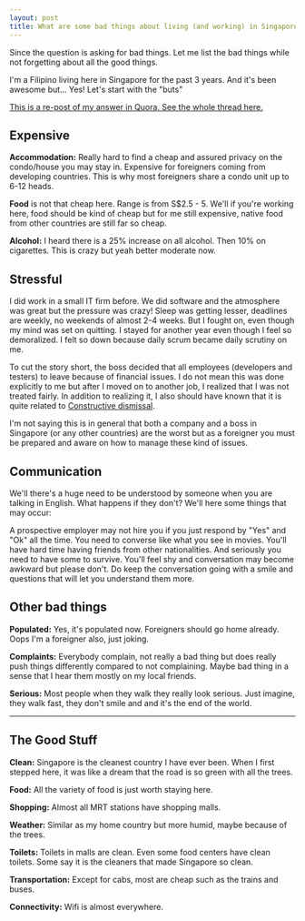 ```yaml
---
layout: post
title: What are some bad things about living (and working) in Singapore as a foreigner?
---
```


Since the question is asking for bad things. Let me list the bad things while not forgetting about all the good things.

I'm a Filipino living here in Singapore for the past 3 years. And it's been awesome but... Yes! Let's start with the "buts"

<p class="message">
  <a href="http://www.quora.com/Singapore/What-are-some-bad-things-about-living-and-working-in-Singapore-as-a-foreigner">This is a re-post of my answer in Quora. See the whole thread here.</a>
</p>

## Expensive

__Accommodation:__ Really hard to find a cheap and assured privacy on the condo/house you may stay in. Expensive for foreigners coming from developing countries. This is why most foreigners share a condo unit up to 6-12 heads.

__Food__ is not that cheap here. Range is from S$2.5 - 5. We'll if you're working here, food should be kind of cheap but for me still expensive, native food from other countries are still far so cheap.

__Alcohol:__ I heard there is a 25% increase on all alcohol. Then 10% on cigarettes. This is crazy but yeah better moderate now.

## Stressful

I  did work in a small IT firm before. We did software and the atmosphere  was great but the pressure was crazy! Sleep was getting lesser, deadlines are weekly, no weekends of almost 2-4 weeks. But I fought on, even though my mind was set on quitting.  I stayed for another year even though I feel so demoralized. I felt so  down because daily scrum became daily scrutiny on me.

To cut the  story short, the boss decided that all employees (developers and testers) to leave because of  financial issues. I do not mean this was done explicitly to me but after I moved on to another  job, I realized that I was not treated fairly. In addition to realizing it, I also should have known that it is quite related to [Constructive dismissal](http://en.wikipedia.org/wiki/Constructive_dismissal).

I'm not saying this is in general that both a company and a boss in Singapore (or any other countries) are the worst but as a foreigner you must be prepared and  aware on how to manage these kind of issues.

## Communication

We'll there's a huge need to be understood by someone when you are talking in English. What happens if they don't? We'll here some things that may occur:

A prospective employer may not hire you if you just respond by "Yes" and "Ok" all  the time. You need to converse like what you see in movies.
You'll have hard time having friends from other nationalities. And seriously you need to have some to survive.
You'll feel shy and conversation may become awkward but please don't. Do keep the conversation going with a smile and questions that will let you understand them more.

## Other bad things

__Populated:__ Yes, it's populated now. Foreigners should go home already. Oops I'm a foreigner also, just joking.

__Complaints:__ Everybody complain, not really a bad thing but does really push things differently compared to not complaining. Maybe bad thing in a sense that I hear them mostly on my local friends.

__Serious:__ Most people when they walk they really look serious. Just imagine, they walk fast, they don't smile and and it's the end of the world.

---

## The Good Stuff

__Clean:__ Singapore is the cleanest country I have ever been. When I first stepped here, it was like a dream that the road is so green with all the trees.

__Food:__ All the variety of food is just worth staying here.

__Shopping:__ Almost all MRT stations have shopping malls.

__Weather:__ Similar as my home country but more humid, maybe because of the trees.

__Toilets:__ Toilets in malls are clean. Even some food centers have clean toilets. Some say it is the cleaners that made Singapore so clean.

__Transportation:__ Except for cabs, most are cheap such as the trains and buses.

__Connectivity:__ Wifi is almost everywhere.